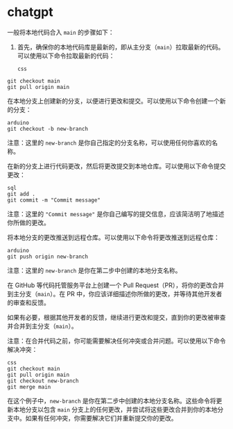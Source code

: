 # chatgpt
一般将本地代码合入 `main` 的步骤如下：

1. 首先，确保你的本地代码库是最新的，即从主分支（`main`）拉取最新的代码。可以使用以下命令拉取最新的代码：

   ```
   css
   ```

```
git checkout main
git pull origin main
```

在本地分支上创建新的分支，以便进行更改和提交。可以使用以下命令创建一个新的分支：

```
arduino
git checkout -b new-branch
```

注意：这里的 `new-branch` 是你自己指定的分支名称，可以使用任何你喜欢的名称。

在新的分支上进行代码更改，然后将更改提交到本地仓库。可以使用以下命令提交更改：

```
sql
git add .
git commit -m "Commit message"
```

注意：这里的 `"Commit message"` 是你自己编写的提交信息，应该简洁明了地描述你所做的更改。

将本地分支的更改推送到远程仓库。可以使用以下命令将更改推送到远程仓库：

```
arduino
git push origin new-branch
```

注意：这里的 `new-branch` 是你在第二步中创建的本地分支名称。

在 GitHub 等代码托管服务平台上创建一个 Pull Request（PR），将你的更改合并到主分支（`main`）。在 PR 中，你应该详细描述你所做的更改，并等待其他开发者的审查和反馈。

如果有必要，根据其他开发者的反馈，继续进行更改和提交，直到你的更改被审查并合并到主分支（`main`）。

注意：在合并代码之前，你可能需要解决任何冲突或合并问题。可以使用以下命令解决冲突：

```
css
git checkout main
git pull origin main
git checkout new-branch
git merge main
```

在这个例子中，`new-branch` 是你在第二步中创建的本地分支名称。这些命令将更新本地分支以包含 `main` 分支上的任何更改，并尝试将这些更改合并到你的本地分支中。如果有任何冲突，你需要解决它们并重新提交你的更改。